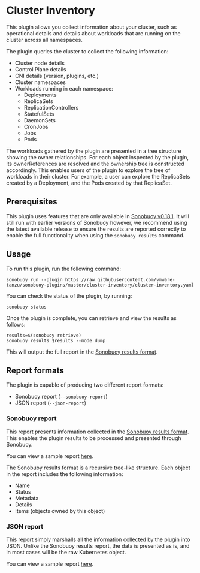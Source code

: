 # Cluster Inventory

This plugin allows you collect information about your cluster, such as operational details and details about workloads that are running on the cluster across all namespaces.

The plugin queries the cluster to collect the following information:
 * Cluster node details
 * Control Plane details
 * CNI details (version, plugins, etc.)
 * Cluster namespaces
 * Workloads running in each namespace:
    * Deployments
    * ReplicaSets
    * ReplicationControllers
    * StatefulSets
    * DaemonSets
    * CronJobs
    * Jobs
    * Pods

The workloads gathered by the plugin are presented in a tree structure showing the owner relationships.
For each object inspected by the plugin, its ownerReferences are resolved and the ownership tree is constructed accordingly.
This enables users of the plugin to explore the tree of workloads in their cluster.
For example, a user can explore the ReplicaSets created by a Deployment, and the Pods created by that ReplicaSet.


## Prerequisites
This plugin uses features that are only available in [Sonobuoy v0.18.1](https://github.com/vmware-tanzu/sonobuoy/releases/tag/v0.18.1).
It will still run with earlier versions of Sonobuoy however, we recommend using the latest available release to ensure the results are reported correctly to enable the full functionality when using the `sonobuoy results` command.

## Usage

To run this plugin, run the following command:

```
sonobuoy run --plugin https://raw.githubusercontent.com/vmware-tanzu/sonobuoy-plugins/master/cluster-inventory/cluster-inventory.yaml
``` 

You can check the status of the plugin, by running:

```
sonobuoy status
```

Once the plugin is complete, you can retrieve and view the results as follows:

```
results=$(sonobuoy retrieve)
sonobuoy results $results --mode dump
```

This will output the full report in the [Sonobuoy results format](https://sonobuoy.io/docs/results/).

## Report formats

The plugin is capable of producing two different report formats:
 * Sonobuoy report (`--sonobuoy-report`)
 * JSON report (`--json-report`)
 
### Sonobuoy report

This report presents information collected in the [Sonobuoy results format](https://sonobuoy.io/docs/results/).
This enables the plugin results to be processed and presented through Sonobuoy.

You can view a sample report [here](https://gist.github.com/zubron/242f128fd311e394853e3fdb339f7710).

The Sonobuoy results format is a recursive tree-like structure.
Each object in the report includes the following information:
 * Name
 * Status
 * Metadata
 * Details
 * Items (objects owned by this object)


### JSON report

This report simply marshalls all the information collected by the plugin into JSON.
Unlike the Sonobuoy results report, the data is presented as is, and in most cases will be the raw Kubernetes object.

You can view a sample report [here](https://gist.github.com/zubron/962f87e8d4e226b77ca08f456f866166).
